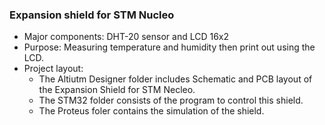 ### Expansion shield for STM Nucleo
- Major components: DHT-20 sensor and LCD 16x2
- Purpose: Measuring temperature and humidity then print out using the LCD.
- Project layout:
  - The Altiutm Designer folder includes Schematic and PCB layout of the Expansion Shield for STM Necleo.
  - The STM32 folder consists of the program to control this shield.
  - The Proteus foler contains the simulation of the shield.
